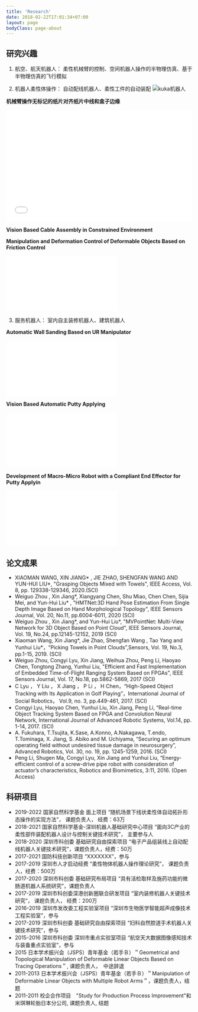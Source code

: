 ```yaml
---
title: 'Research'
date: 2018-02-22T17:01:34+07:00
layout: page
bodyClass: page-about
---
```



## 研究兴趣

1. 航空、航天机器人：
柔性机械臂的控制、空间机器人操作的半物理仿真、基于半物理仿真的飞行模拟


2. 机器人柔性体操作：
自动配线机器人、柔性工件的自动装配
![kuka机器人](https://i.loli.net/2021/07/09/TAXE3hmJugNevwB.png)  

**机械臂操作无标记的纸片对齐纸片中线和盒子边缘**
<div style="position: relative; padding: 30% 45%;">
<iframe style="position: absolute; width: 100%; height: 100%; left: 0; top: 0;"  src="//player.bilibili.com/player.html?aid=376526176&bvid=BV1Ao4y1X7mt&cid=365353139&page=1" scrolling="no" border="0" frameborder="no" framespacing="0" allowfullscreen="true"  > </iframe>
</div> 

**Vision Based Cable Assembly in Constrained Environment**
<iframe style="position: absolute; width: 100%; height: 100%; left: 0; top: 0; src="//player.bilibili.com/player.html?aid=504103592&bvid=BV1ag411T7J7&cid=365309084&page=1" scrolling="no" border="0" frameborder="no" framespacing="0" allowfullscreen="true" > </iframe>  

**Manipulation and Deformation Control of Deformable Objects Based on Friction Control**
<iframe src="//player.bilibili.com/player.html?aid=461547644&bvid=BV1pL411W7f8&cid=365350084&page=1" scrolling="no" border="0" frameborder="no" framespacing="0" allowfullscreen="true" > </iframe>



3. 服务机器人：
室内自主装修机器人、建筑机器人

**Automatic Wall Sanding Based on UR Manipulator**
<iframe src="//player.bilibili.com/player.html?aid=504071890&bvid=BV1Ag411g7K7&cid=365351415&page=1" scrolling="no" border="0" frameborder="no" framespacing="0" allowfullscreen="true" > </iframe>

**Vision Based Automatic Putty Applying**
<iframe src="//player.bilibili.com/player.html?aid=504073715&bvid=BV1wg411g7xK&cid=365347557&page=1" scrolling="no" border="0" frameborder="no" framespacing="0" allowfullscreen="true" > </iframe>

**Development of Macro-Micro Robot with a Compliant End Effector for Putty Applyin**
<iframe src="//player.bilibili.com/player.html?aid=888969315&bvid=BV1nK4y1M7SM&cid=364457792&page=1" scrolling="no" border="0" frameborder="no" framespacing="0" allowfullscreen="true" > </iframe>


## 论文成果


- XIAOMAN WANG, XIN JIANG* , JIE ZHAO, SHENGFAN WANG AND YUN-HUI LIU*, "Grasping Objects Mixed with Towels", IEEE Access, Vol. 8, pp. 129338-129346, 2020.(SCI)
- Weiguo Zhou , Xin Jiang*, Xiangyang Chen, Shu Miao, Chen Chen, Sijia Mei, and Yun-Hui Liu* , "HMTNet:3D Hand Pose Estimation From Single Depth Image Based on Hand Morphological Topology", IEEE Sensors Journal, Vol. 20, No.11, pp.6004-6011, 2020 (SCI)
- Weiguo Zhou , Xin Jiang*, and Yun-Hui Liu*, "MVPointNet: Multi-View Network for 3D Object Based on Point Cloud", IEEE Sensors Journal, Vol. 19, No.24, pp.12145-12152, 2019 (SCI)
- Xiaoman Wang, Xin Jiang*, Jie Zhao, Shengfan Wang , Tao Yang and Yunhui Liu*，“Picking Towels in Point Clouds”,Sensors, Vol. 19, No.3, pp.1-15, 2019. (SCI)
- Weiguo Zhou, Congyi Lyu, Xin Jiang, Weihua Zhou, Peng Li, Haoyao Chen, Tongtong Zhang, Yunhui Liu, "Efficient and Fast Implementation of Embedded Time-of-Flight Ranging System Based on FPGAs", IEEE Sensors Journal, Vol. 17, No.18, pp.5862-5869, 2017 (SCI)
- C Lyu ， Y Liu ， X Jiang ， P Li ， H Chen，“High-Speed Object Tracking with Its Application in Golf Playing”，International Journal of Social Robotics， Vol.9, no. 3, pp.449-461, 2017. (SCI)
- Congyi Lyu, Haoyao Chen, Yunhui Liu, Xin Jiang, Peng Li, “Real-time Object Tracking System Based on FPGA and Convolution Neural Network, International Journal of Advanced Robotic Systems, Vol.14, pp. 1-14, 2017. (SCI)
- A. Fukuhara, T.Tsujita, K.Sase, A.Konno, A.Nakagawa, T.endo, T.Tominaga, X. Jiang, S. Abiko and M. Uchiyama, “Securing an optimum operating field without undesired tissue damage in neurosurgery”, Advanced Robotics, Vol. 30, no. 19, pp. 1245-1259, 2016. (SCI)
- Peng Li, Shugen Ma, Congyi Lyu, Xin Jiang and Yunhui Liu, “Energy-efficient control of a screw-drive pipe robot with consideration of actuator’s characteristics, Robotics and Biomimetics, 3:11, 2016. (Open Access)

## 科研项目

- 2019-2022 国家自然科学基金 面上项目 “随机场景下线状柔性体自动拓扑形态操作的实现方法”， 课题负责人， 经费：63万
- 2018-2021 国家自然科学基金-深圳机器人基础研究中心项目 “面向3C产业的柔性部件装配机器人设计与控制关键技术研究”， 主要参与人
- 2018-2020 深圳市科创委 基础研究自由探索项目 “电子产品组装线上自动配线机器人关键技术研究”，课题负责人，经费：50万
- 2017-2021 国防科技创新项目 “XXXXXXX”，参与
- 2017-2019 深圳市人才启动经费 “柔性物体机器人操作理论研究”， 课题负责人，经费：500万
- 2017-2020 深圳市科创委 基础研究布局项目 “具有活检取样及施药功能的微肠道机器人系统研究”，课题负责人
- 2017-2019 深圳市科创委深港创新圈联合研发项目 “室内装修机器人关键技术研究”， 课题负责人， 经费：200万
- 2016-2019 深圳市发改委工程实验室项目 “深圳市生物医学智能超声成像技术工程实验室”，参与
- 2017-2019 深圳市科创委 基础研究自由探索项目 “妇科自然腔道手术机器人关键技术研究”，参与
- 2015-2016 深圳市科创委 深圳市重点实验室项目 “航空天大数据图像感知技术与装备重点实验室”，参与
- 2015 日本学术振兴会（JSPS）青年基金（若手Ｂ）＂Geometrical and Topological Manipulation of Deformable Linear Objects Based on Tracing Operations＂, 课题负责人，　中途辞退
- 2011-2013 日本学术振兴会（JSPS）青年基金（若手Ｂ）＂Manipulation of Deformable Linear Objects with Multiple Robot Arms＂，课题负责人，结题
- 2011-2011 校企合作项目　"Study for Production Process Improvement"和米琪琳轮胎日本分公司, 课题负责人, 结题
